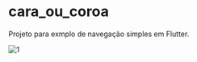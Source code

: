 # cara_ou_coroa
Projeto para exmplo de navegação simples em Flutter.

![1](https://user-images.githubusercontent.com/7034344/88941950-fdccb980-d25f-11ea-9cca-c436640931bc.png)



